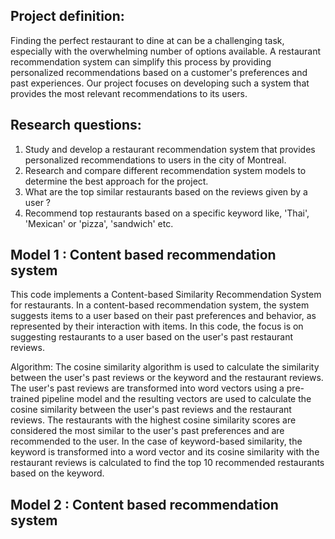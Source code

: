 ## Project definition:
Finding the perfect restaurant to dine at can be a challenging task, especially with the overwhelming number of options available. A restaurant recommendation system can simplify this process by providing personalized recommendations based on a customer's preferences and past experiences. Our project focuses on developing such a system that provides the most relevant recommendations to its users.

## Research questions:
1. Study and develop a restaurant recommendation system that provides personalized recommendations to users in the city of Montreal.
2. Research and compare different recommendation system models to determine the best approach for the project.
3. What are the top similar restaurants based on the reviews given by a user ?
4. Recommend top restaurants based on a specific keyword like, 'Thai', 'Mexican' or 'pizza', 'sandwich' etc.

## Model 1 : Content based recommendation system 
This code implements a Content-based Similarity Recommendation System for restaurants. In a content-based recommendation system, the system suggests items to a user based on their past preferences and behavior, as represented by their interaction with items. In this code, the focus is on suggesting restaurants to a user based on the user's past restaurant reviews.

Algorithm:
The cosine similarity algorithm is used to calculate the similarity between the user's past reviews or the keyword and the restaurant reviews. The user's past reviews are transformed into word vectors using a pre-trained pipeline model and the resulting vectors are used to calculate the cosine similarity between the user's past reviews and the restaurant reviews. The restaurants with the highest cosine similarity scores are considered the most similar to the user's past preferences and are recommended to the user. In the case of keyword-based similarity, the keyword is transformed into a word vector and its cosine similarity with the restaurant reviews is calculated to find the top 10 recommended restaurants based on the keyword.

## Model 2 : Content based recommendation system 
